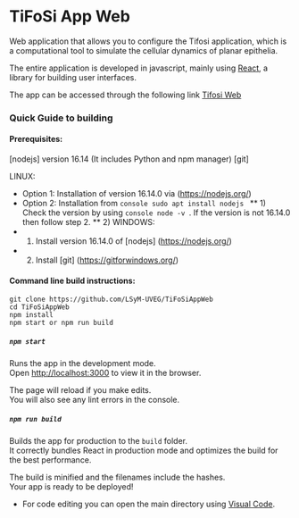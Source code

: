 # TiFoSi App Web
Web application that allows you to configure the Tifosi application, which is a computational tool to simulate the cellular dynamics of planar epithelia.

The entire application is developed in javascript, mainly using [React](https://reactjs.org/), a library for building user interfaces.

The app can be accessed through the following link [Tifosi Web](https://lsymserver.uv.es/lsym/Tifosi)

### Quick Guide to building

#### Prerequisites:
 [nodejs] version 16.14 (It includes Python and npm manager)
 [git]
 
LINUX:
 * Option 1: Installation of version 16.14.0 via (https://nodejs.org/) 
 * Option 2: Installation from ```console sudo apt install nodejs ```
 ** 1) Check the version by using ```console node -v ```. If the version is not 16.14.0 then follow step 2. 
 ** 2) 
 WINDOWS:
 * 1) Install version 16.14.0 of [nodejs] (https://nodejs.org/) 
 * 2) Install [git] (https://gitforwindows.org/) 
 
#### Command line build instructions:
```console
git clone https://github.com/LSyM-UVEG/TiFoSiAppWeb
cd TiFoSiAppWeb
npm install
npm start or npm run build
```

##### `npm start`

Runs the app in the development mode.\
Open [http://localhost:3000](http://localhost:3000) to view it in the browser.

The page will reload if you make edits.\
You will also see any lint errors in the console.

##### `npm run build`

Builds the app for production to the `build` folder.\
It correctly bundles React in production mode and optimizes the build for the best performance.

The build is minified and the filenames include the hashes.\
Your app is ready to be deployed!

- For code editing you can open the main directory using [Visual Code](https://code.visualstudio.com/).

